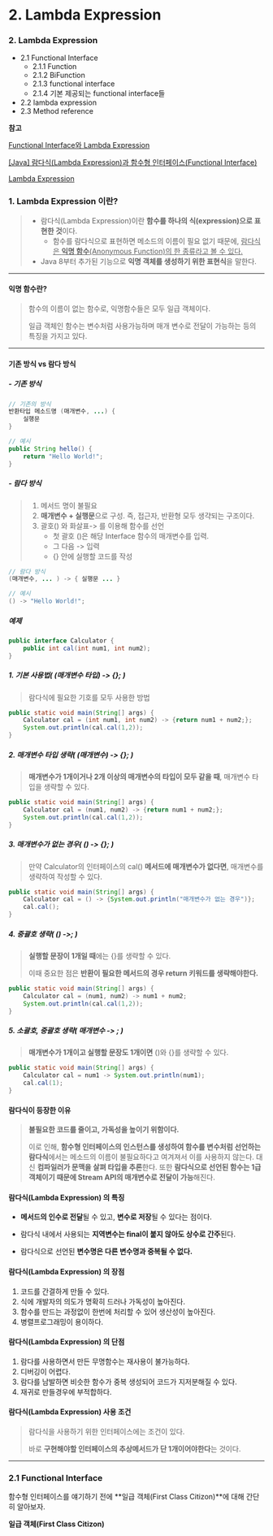 # 2. Lambda Expression

### 2. Lambda Expression

- 2.1 Functional Interface
  - 2.1.1 Function
  - 2.1.2 BiFunction
  - 2.1.3 functional interface
  - 2.1.4 기본 제공되는 functional interface들 
- 2.2 lambda expression
- 2.3 Method reference



**참고**

[Functional Interface와 Lambda Expression](http://wiki.sys4u.co.kr/pages/viewpage.action?pageId=7766426)

[[Java] 람다식(Lambda Expression)과 함수형 인터페이스(Functional Interface)](https://mangkyu.tistory.com/category/Java?page=3)

[Lambda Expression](https://galid1.tistory.com/509)

### 1. Lambda Expression 이란?

> - 람다식(Lambda Expression)이란 **함수를 하나의 식(expression)으로 표현한 것**이다. 
>   - 함수를 람다식으로 표현하면 메소드의 이름이 필요 없기 때문에, <u>람다식은 **익명 함수**(Anonymous Function)의 한 종류라고 볼 수 있다.</u>
> - Java 8부터 추가된 기능으로 **익명 객체를 생성하기 위한 표현식**을 말한다.



---

#### 익명 함수란?

> 함수의 이름이 없는 함수로, 익명함수들은 모두 일급 객체이다.
>
> 일급 객체인 함수는 변수처럼 사용가능하며 매개 변수로 전달이 가능하는 등의 특징을 가지고 있다.

---



#### 기존 방식 vs 람다 방식

##### - 기존 방식

````java
// 기존의 방식 
반환타입 메소드명 (매개변수, ...) { 
    실행문 
}
````

````java
// 예시 
public String hello() { 
    return "Hello World!"; 
}
````



##### - 람다 방식

> 1. 메서드 명이 불필요
> 2. **매개변수 + 실행문**으로 구성. 즉, 접근자, 반환형 모두 생갹되는 구조이다.
> 3. 괄호() 와 화살표-> 를 이용해 함수를 선언
>    - 첫 괄호 ()은 해당 Interface 함수의 매개변수를 입력.
>    - 그 다음 -> 입력
>    - {} 안에 실행할 코드를 작성

````java
// 람다 방식 
(매개변수, ... ) -> { 실행문 ... }
````

````java
// 예시
() -> "Hello World!";
````



##### 예제

````java
public interface Calculator {
    public int cal(int num1, int num2);
}
````



##### 1. 기본 사용법( (매개변수 타입) -> {}; )

> 람다식에 필요한 기호를 모두 사용한 방법

````java
public static void main(String[] args) {
	Calculator cal = (int num1, int num2) -> {return num1 + num2;};
    System.out.println(cal.cal(1,2));
}
````



##### 2. 매개변수 타입 생략( (매개변수) -> {}; )

> **매개변수가 1개이거나 2개 이상의 매개변수의  타입이 모두 같을 때**, 매개변수 타입을 생략할 수 있다.

````java
public static void main(String[] args) {
	Calculator cal = (num1, num2) -> {return num1 + num2;};
    System.out.println(cal.cal(1,2));
}
````



##### 3. 매개변수가 없는 경우( () -> {}; )

> 만약 Calculator의 인터페이스의 cal() **메서드에 매개변수가 없다면**, 매개변수를 생략하여 작성할 수 있다.

````java
public static void main(String[] args) {
	Calculator cal = () -> {System.out.println("매개변수가 없는 경우")};
    cal.cal();
}
````



##### 4. 중괄호 생략( () ->; )

> **실행할 문장이 1개일 때**에는 {}를 생략할 수 있다. 
>
> 이때 중요한 점은 **반환이 필요한 메서드의 경우 return 키워드를 생략해야한다.**

````java
public static void main(String[] args) {
	Calculator cal = (num1, num2) -> num1 + num2;
    System.out.println(cal.cal(1,2));
}
````



##### 5. 소괄호, 중괄호 생략( 매개변수 -> ; )

> **매개변수가 1개이고 실행할 문장도 1개이면** ()와 {}를 생략할 수 있다.

````java
public static void main(String[] args) {
	Calculator cal = num1 -> System.out.println(num1);
    cal.cal(1);
}
````



#### 람다식이 등장한 이유

> **불필요한 코드를 줄이고, 가독성을 높이기 위함이다.**
>
> 이로 인해, **함수형 인터페이스의 인스턴스를 생성하여 함수를 변수처럼 선언하는 람다식**에서는 메소드의 이름이 불필요하다고 여겨져서 이를 사용하지 않는다. 대신 **컴파일러가 문맥을 살펴 타입을 추론**한다. 또한 **람다식으로 선언된 함수는 1급 객체이기 때문에 Stream API의 매개변수로 전달이 가능**해진다.



#### **람다식(Lambda Expression) 의 특징**

- **메서드의 인수로 전달**될 수 있고, **변수로 저장**될 수 있다는 점이다.
- 람다식 내에서 사용되는 **지역변수는 final이 붙지 않아도 상수로 간주**된다.

- 람다식으로 선언된 **변수명은 다른 변수명과 중복될 수 없다.**



#### 람다식(Lambda Expression) 의 장점

1. 코드를 간결하게 만들 수 있다.
2. 식에 개발자의 의도가 명확히 드러나 가독성이 높아진다.
3. 함수를 만드는 과정없이 한번에 처리할 수 있어 생산성이 높아진다.
4. 병렬프로그래밍이 용이하다.

 

#### 람다식(Lambda Expression) 의 단점

1. 람다를 사용하면서 만든 무명함수는 재사용이 불가능하다.
2. 디버깅이 어렵다.
3. 람다를 남발하면 비슷한 함수가 중복 생성되어 코드가 지저분해질 수 있다.
4. 재귀로 만들경우에 부적합하다.



#### 람다식(Lambda Expression) 사용 조건

> 람다식을 사용하기 위한 인터페이스에는 조건이 있다.
>
> 바로 **구현해야할 인터페이스의 추상메서드가 단 1개이어야한다**는 것이다.









---



### 2.1 Functional Interface

함수형 인터페이스를 얘기하기 전에 **일급 객체(First Class Citizon)**에 대해 간단히 알아보자.

**일급 객체(First Class Citizon)**







